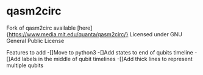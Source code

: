 # qasm2circ
Fork of qasm2circ available [here]{https://www.media.mit.edu/quanta/qasm2circ/}
Licensed under GNU General Public License

Features to add
-[]Move to python3
-[]Add states to end of qubits timeline
-[]Add labels in the middle of qubit timelines
-[]Add thick lines to represent multiple qubits
